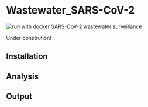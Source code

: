 # Wastewater_SARS-CoV-2
![run with docker](https://img.shields.io/badge/run%20with-docker-0db7ed?labelColor=000000&logo=docker)
SARS-CoV-2 wastewater surveillance

Under constrution!

## Installation

## Analysis

## Output
